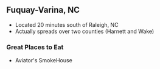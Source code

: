 ## Fuquay-Varina, NC

- Located 20 minutes south of Raleigh, NC
- Actually spreads over two counties (Harnett and Wake)

### Great Places to Eat

- Aviator's SmokeHouse
